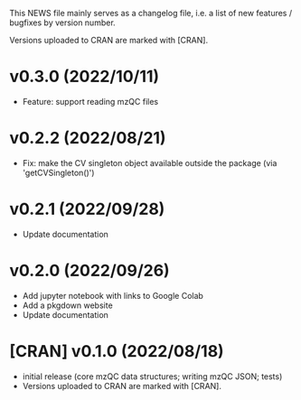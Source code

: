 This NEWS file mainly serves as a changelog file,
i.e. a list of new features / bugfixes by version number.

Versions uploaded to CRAN are marked with [CRAN].

# v0.3.0 (2022/10/11)

* Feature: support reading mzQC files

# v0.2.2 (2022/08/21)

* Fix: make the CV singleton object available outside the package (via 'getCVSingleton()')

# v0.2.1 (2022/09/28)

* Update documentation

# v0.2.0 (2022/09/26)

* Add jupyter notebook with links to Google Colab
* Add a pkgdown website
* Update documentation


# [CRAN] v0.1.0 (2022/08/18)

* initial release (core mzQC data structures; writing mzQC JSON; tests)
* Versions uploaded to CRAN are marked with [CRAN].
